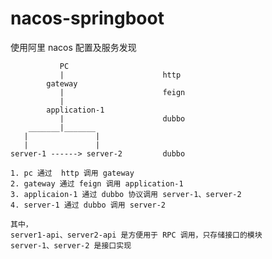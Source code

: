 # nacos-springboot
使用阿里 nacos 配置及服务发现


               PC
               |                      http
            gateway
               |                      feign
               |
            application-1
               |                      dubbo
        _______|_______
       |               |
       |               |         
    server-1 ------> server-2         dubbo
    
    
```
1. pc 通过  http 调用 gateway 
2. gateway 通过 feign 调用 application-1
3. applicaion-1 通过 dubbo 协议调用 server-1、server-2
4. server-1 通过 dubbo 调用 server-2

其中， 
server1-api、server2-api 是方便用于 RPC 调用，只存储接口的模块
server-1、server-2 是接口实现
```